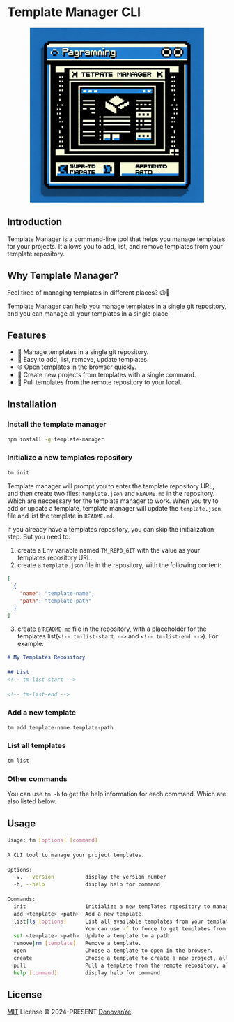 # Template Manager CLI

<div align="center">
  <img src="./public/icon.png" alt="Template Manager Icon" width="400" height="400">
</div>

## Introduction

Template Manager is a command-line tool that helps you manage templates for your projects. It allows you to add, list, and remove templates from your template repository.

## Why Template Manager?

Feel tired of managing templates in different places? 😩📂

Template Manager can help you manage templates in a single git repository, and you can manage all your templates in a single place.

## Features

- 📂 Manage templates in a single git repository.
- 📂 Easy to add, list, remove, update templates.
- 🌐 Open templates in the browser quickly.
- 🚀 Create new projects from templates with a single command.
- 🔄 Pull templates from the remote repository to your local.

## Installation

### Install the template manager
```bash
npm install -g template-manager
```

### Initialize a new templates repository
```bash
tm init
```
Template manager will prompt you to enter the template repository URL, and then create two files: `template.json` and `README.md` in the repository. Which are neccessary for the template manager to work. When you try to add or update a template, template manager will update the `template.json` file and list the template in `README.md`.

If you already have a templates repository, you can skip the initialization step. But you need to:
  1. create a Env variable named `TM_REPO_GIT` with the value as your templates repository URL.
  2. create a `template.json` file in the repository, with the following content:
```json
[
  {
    "name": "template-name",
    "path": "template-path"
  }
]
```
  3. create a `README.md` file in the repository, with a placeholder for the templates list(`<!-- tm-list-start -->` and `<!-- tm-list-end -->`). For example:
```md
# My Templates Repository

## List
<!-- tm-list-start -->

<!-- tm-list-end -->
```

### Add a new template
```bash
tm add template-name template-path
```

### List all templates
```bash
tm list
```
### Other commands

You can use `tm -h` to get the help information for each command. Which are also listed below.

## Usage

```bash
Usage: tm [options] [command]

A CLI tool to manage your project templates.

Options:
  -v, --version          display the version number
  -h, --help             display help for command

Commands:
  init                   Initialize a new templates repository to manage templates.
  add <template> <path>  Add a new template.
  list|ls [options]      List all available templates from your template repository, will be cached for 1 hour.
                         You can use -f to force to get templates from the template repository.
  set <template> <path>  Update a template to a path.
  remove|rm [template]   Remove a template.
  open                   Choose a template to open in the browser.
  create                 Choose a template to create a new project, all the git history will be removed.
  pull                   Pull a template from the remote repository, all the git history will be preserved.
  help [command]         display help for command
```

## License

[MIT](./LICENSE) License © 2024-PRESENT [DonovanYe](https://github.com/Donovan-Ye)
